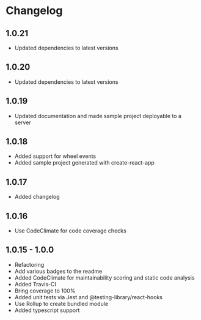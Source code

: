 # Changelog

## 1.0.21

- Updated dependencies to latest versions

## 1.0.20

- Updated dependencies to latest versions

## 1.0.19

- Updated documentation and made sample project deployable to a server

## 1.0.18

- Added support for wheel events
- Added sample project generated with create-react-app

## 1.0.17

- Added changelog

## 1.0.16

- Use CodeClimate for code coverage checks

## 1.0.15 - 1.0.0

- Refactoring
- Add various badges to the readme
- Added CodeClimate for maintainability scoring and static code analysis
- Added Travis-CI
- Bring coverage to 100%
- Added unit tests via Jest and @testing-library/react-hooks
- Use Rollup to create bundled module
- Added typescript support
